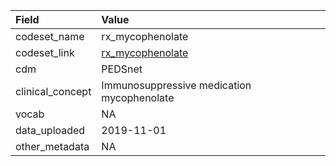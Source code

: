 |Field            |Value                                      |
|:----------------|:------------------------------------------|
|codeset_name     |rx_mycophenolate                           |
|codeset_link     |[rx_mycophenolate](https://github.com/PEDSnet/Variable-Dictionary/blob/main/drug/rx_mycophenolate.csv)|
|cdm              |PEDSnet                                    |
|clinical_concept |Immunosuppressive medication mycophenolate |
|vocab            |NA                                         |
|data_uploaded    |2019-11-01                                 |
|other_metadata   |NA                                         |
